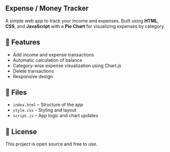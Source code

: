 ## Expense / Money Tracker

A simple web app to track your income and expenses. Built using **HTML**, **CSS**, and **JavaScript** with a **Pie Chart** for visualizing expenses by category.

## 🚀 Features
- Add income and expense transactions
- Automatic calculation of balance
- Category-wise expense visualization using Chart.js
- Delete transactions
- Responsive design

## 📂 Files
- `index.html` – Structure of the app
- `style.css` – Styling and layout
- `script.js` – App logic and chart updates

## 📜 License
This project is open source and free to use.
